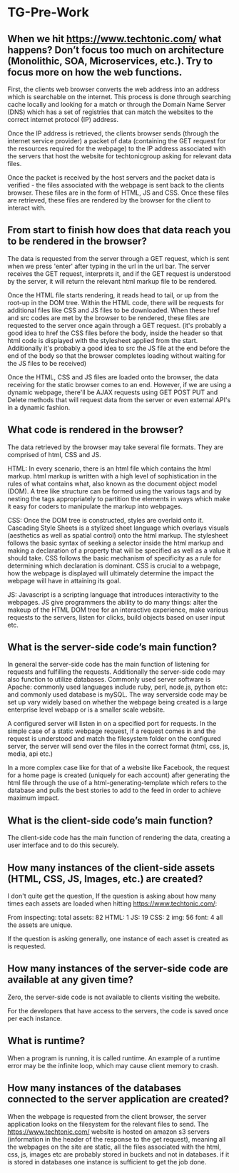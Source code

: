 # TG-Pre-Work

## When we hit https://www.techtonic.com/ what happens? Don’t focus too much on architecture (Monolithic, SOA, Microservices, etc.). Try to focus more on how the web functions.

First, the clients web browser converts the web address into an address which is searchable on the internet. This process is done through searching cache locally and looking for a match or through the Domain Name Server (DNS) which has a set of registries that can match the websites to the correct internet protocol (IP) address.

Once the IP address is retrieved, the clients browser sends (through the internet service provider) a packet of data (containing the GET request for the resources required for the webpage) to the IP address associated with the servers that host the website for techtonicgroup asking for relevant data files.

Once the packet is received by the host servers and the packet data is verified - the files associated with the webpage is sent back to the clients browser. These files are in the form of HTML, JS and CSS. Once these files are retrieved, these files are rendered by the browser for the client to interact with.

## From start to finish how does that data reach you to be rendered in the browser?

The data is requested from the server through a GET request, which is sent when we press 'enter' after typing in the url in the url bar. The server receives the GET request, interprets it, and if the GET request is understood by the server, it will return the relevant html markup file to be rendered.

Once the HTML file starts rendering, it reads head to tail, or up from the root-up in the DOM tree. Within the HTML code, there will be requests for additional files like CSS and JS files to be downloaded. When these href and src codes are met by the browser to be rendered, these files are requested to the server once again through a GET request. (it's probably a good idea to href the CSS files before the body, inside the header so that html code is displayed with the stylesheet applied from the start. Additionally it's probably a good idea to src the JS file at the end before the end of the body so that the browser completes loading without waiting for the JS files to be received)

Once the HTML, CSS and JS files are loaded onto the browser, the data receiving for the static browser comes to an end. However, if we are using a dynamic webpage, there'll be AJAX requests using GET POST PUT and Delete methods that will request data from the server or even external API's in a dynamic fashion.

## What code is rendered in the browser?

The data retrieved by the browser may take several file formats. They are comprised of html, CSS and JS.

HTML:
In every scenario, there is an html file which contains the html markup. html markup is written with a high level of sophistication in the rules of what contains what, also known as the document object model (DOM). A tree like structure can be formed using the various tags and by nesting the tags appropriately to partition the elements in ways which make it easy for coders to manipulate the markup into webpages.

CSS:
Once the DOM tree is constructed, styles are overlaid onto it. Cascading Style Sheets is a stylized sheet language which overlays visuals (aesthetics as well as spatial control) onto the html markup. The stylesheet follows the basic syntax of seeking a selector inside the html markup and making a declaration of a property that will be specified as well as a value it should take. CSS follows the basic mechanism of specificity as a rule for determining which declaration is dominant. CSS is crucial to a webpage, how the webpage is displayed will ultimately determine the impact the webpage will have in attaining its goal.

JS:
Javascript is a scripting language that introduces interactivity to the webpages. JS give programmers the ability to do many things: alter the makeup of the HTML DOM tree for an interactive experience, make various requests to the servers, listen for clicks, build objects based on user input etc.

## What is the server-side code’s main function?

In general the server-side code has the main function of listening for requests and fulfilling the requests. Additionally the server-side code may also function to utilize databases. Commonly used server software is Apache: commonly used languages include ruby, perl, node.js, python etc: and commonly used database is mySQL. The way serverside code may be set up vary widely based on whether the webpage being created is a large enterprise level webapp or is a smaller scale website.

A configured server will listen in on a specified port for requests. In the simple case of a static webpage request, if a request comes in and the request is understood and match the filesystem folder on the configured server, the server will send over the files in the correct format (html, css, js, media, api etc.)

In a more complex case like for that of a website like Facebook, the request for a home page is created (uniquely for each account) after generating the html file through the use of a html-generating-template which refers to the database and pulls the best stories to add to the feed in order to achieve maximum impact.

## What is the client-side code’s main function?

The client-side code has the main function of rendering the data, creating a user interface and to do this securely.

## How many instances of the client-side assets (HTML, CSS, JS, Images, etc.) are created?

I don't quite get the question,
If the question is asking about how many times each assets are loaded when hitting https://www.techtonic.com/:

From inspecting:
total assets: 82
HTML: 1
JS: 19
CSS: 2
img: 56
font: 4
all the assets are unique.

If the question is asking generally, one instance of each asset is created as is requested.

## How many instances of the server-side code are available at any given time?

Zero, the server-side code is not available to clients visiting the website.

For the developers that have access to the servers, the code is saved once per each instance.

## What is runtime?

When a program is running, it is called runtime.
An example of a runtime error may be the infinite loop, which may cause client memory to crash.

## How many instances of the databases connected to the server application are created?

When the webpage is requested from the client browser, the server application looks on the filesystem for the relevant files to send. The https://www.techtonic.com/ website is hosted on amazon s3 servers (information in the header of the response to the get request), meaning all the webpages on the site are static, all the files associated with the html, css, js, images etc are probably stored in buckets and not in databases.
if it is stored in databases one instance is sufficient to get the job done.

